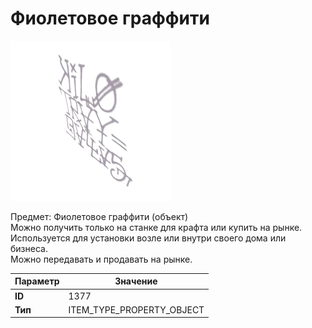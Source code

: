 # Фиолетовое граффити

![Item Image](../img/1377.webp?raw=true)

Предмет: Фиолетовое граффити (объект)<br>Можно получить только на станке для крафта или купить на рынке.<br>Используется для установки возле или внутри своего дома или бизнеса.<br>Можно передавать и продавать на рынке.


| Параметр | Значение |
|----------|----------|
| **ID** | 1377 |
| **Тип** | ITEM_TYPE_PROPERTY_OBJECT |

